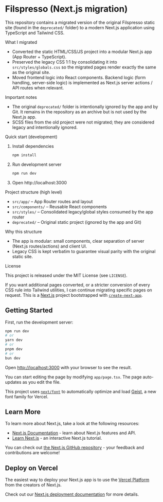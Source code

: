 # Filspresso (Next.js migration)

This repository contains a migrated version of the original Filspresso static site (found in the `deprecated/` folder) to a modern Next.js application using TypeScript and Tailwind CSS.

What I migrated

-   Converted the static HTML/CSS/JS project into a modular Next.js app (App Router + TypeScript).
-   Preserved the legacy CSS 1:1 by consolidating it into `src/styles/globals.css` so the migrated pages render exactly the same as the original site.
-   Moved frontend logic into React components. Backend logic (form handling, server-side logic) is implemented as Next.js server actions / API routes when relevant.

Important notes

-   The original `deprecated/` folder is intentionally ignored by the app and by Git. It remains in the repository as an archive but is not used by the Next.js app.
-   SCSS files from the old project were not migrated; they are considered legacy and intentionally ignored.

Quick start (development)

1. Install dependencies

    ```powershell
    npm install
    ```

2. Run development server

    ```powershell
    npm run dev
    ```

3. Open http://localhost:3000

Project structure (high level)

-   `src/app/` – App Router routes and layout
-   `src/components/` – Reusable React components
-   `src/styles/` – Consolidated legacy/global styles consumed by the app router
-   `deprecated/` – Original static project (ignored by the app and Git)

Why this structure

-   The app is modular: small components, clear separation of server (Next.js routes/actions) and client UI.
-   Legacy CSS is kept verbatim to guarantee visual parity with the original static site.

License

This project is released under the MIT License (see `LICENSE`).

If you want additional pages converted, or a stricter conversion of every CSS rule into Tailwind utilities, I can continue migrating specific pages on request.
This is a [Next.js](https://nextjs.org) project bootstrapped with [`create-next-app`](https://nextjs.org/docs/app/api-reference/cli/create-next-app).

## Getting Started

First, run the development server:

```bash
npm run dev
# or
yarn dev
# or
pnpm dev
# or
bun dev
```

Open [http://localhost:3000](http://localhost:3000) with your browser to see the result.

You can start editing the page by modifying `app/page.tsx`. The page auto-updates as you edit the file.

This project uses [`next/font`](https://nextjs.org/docs/app/building-your-application/optimizing/fonts) to automatically optimize and load [Geist](https://vercel.com/font), a new font family for Vercel.

## Learn More

To learn more about Next.js, take a look at the following resources:

-   [Next.js Documentation](https://nextjs.org/docs) - learn about Next.js features and API.
-   [Learn Next.js](https://nextjs.org/learn) - an interactive Next.js tutorial.

You can check out [the Next.js GitHub repository](https://github.com/vercel/next.js) - your feedback and contributions are welcome!

## Deploy on Vercel

The easiest way to deploy your Next.js app is to use the [Vercel Platform](https://vercel.com/new?utm_medium=default-template&filter=next.js&utm_source=create-next-app&utm_campaign=create-next-app-readme) from the creators of Next.js.

Check out our [Next.js deployment documentation](https://nextjs.org/docs/app/building-your-application/deploying) for more details.
